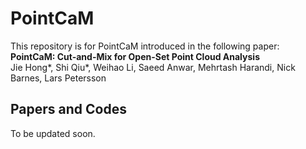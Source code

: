 # PointCaM
This repository is for PointCaM introduced in the following paper:  
**PointCaM: Cut-and-Mix for Open-Set Point Cloud Analysis**  
Jie Hong*, Shi Qiu*, Weihao Li, Saeed Anwar, Mehrtash Harandi, Nick Barnes, Lars Petersson
## Papers and Codes
To be updated soon.
